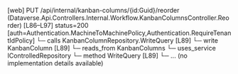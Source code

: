 [web] PUT /api/internal/kanban-columns/{id:Guid}/reorder  (Dataverse.Api.Controllers.Internal.Workflow.KanbanColumnsController.Reorder)  [L86–L97] status=200 [auth=Authentication.MachineToMachinePolicy,Authentication.RequireTenantIdPolicy]
  └─ calls KanbanColumnRepository.WriteQuery [L89]
  └─ write KanbanColumn [L89]
    └─ reads_from KanbanColumns
  └─ uses_service IControlledRepository<KanbanColumn>
    └─ method WriteQuery [L89]
      └─ ... (no implementation details available)

